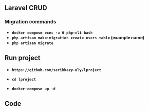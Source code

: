 
## Laravel CRUD

###  Migration commands

- **`docker compose exec -u 0 php-cli bash`**
- **`php artisan make:migration create_users_table` (example name)**
- **`php artisan migrate`**


## Run project
- **`https://github.com/serikkazy-uly/lproject`**

- **`cd lproject`**

- **`docker-compose up -d`**

## Code 





